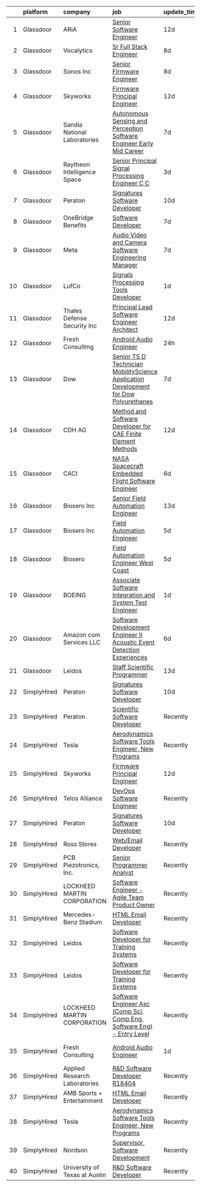 

|    | platform    | company                        | job                                                                                                                                                                                                                                                                                                                                                                                                                                                                                                                                                                                                                                                                                                                                                                                                                                                                                                                                                                                                                                                                                                                                                                                                                                                                                                                                                                                                                                                                                                                                             | update_time   | location                 |
|---:|:------------|:-------------------------------|:------------------------------------------------------------------------------------------------------------------------------------------------------------------------------------------------------------------------------------------------------------------------------------------------------------------------------------------------------------------------------------------------------------------------------------------------------------------------------------------------------------------------------------------------------------------------------------------------------------------------------------------------------------------------------------------------------------------------------------------------------------------------------------------------------------------------------------------------------------------------------------------------------------------------------------------------------------------------------------------------------------------------------------------------------------------------------------------------------------------------------------------------------------------------------------------------------------------------------------------------------------------------------------------------------------------------------------------------------------------------------------------------------------------------------------------------------------------------------------------------------------------------------------------------|:--------------|:-------------------------|
|  1 | Glassdoor   | ARiA                           | [Senior Software Engineer](https://www.glassdoor.com/partner/jobListing.htm?pos=102&ao=1110586&s=58&guid=00000182868ea048af5a7ebf2ed77065&src=GD_JOB_AD&t=SR&vt=w&ea=1&cs=1_0df1a18f&cb=1660114870675&jobListingId=1008035240533&cpc=987D8AFE463DF687&jrtk=3-0-1ga38t84bjm5e801-1ga38t857kf16800-b78ec25a90c1d2e7--6NYlbfkN0ACu_hgM4mYOpGjE6TXudS1eLEYdlotK5aSiNrSIRlNjrOhnyvEHI4weSDMNkvE9D-yU3HP4Z_0EnBQVlRSbZLubfsf3ZK9PqQ_eKRsPjQ-77vUPmwTjIOQRjHlS8X_NvFd8gqXIagl9hj-fpa52cc9sA5AD5--wB4o3yvvGZQhz-9QIDo6J-K8R2KBzMvidDCMEziSMS_reD_icowuDp4sYOGjVpogu80UmEaYlvws8_bWLCcw-y4VOFBAcLisSG6XRDzWtg5yutXPA9IiIrCmg2uAC4sl3kYC58k9aWy6YcYixe8NMQL0pX8E1XXedO830Yba_Z5ItjWMmDg2tcVxJlXdBiqAUjjcPbeXgiCMRikhhom5IMkHjQcLPw3YoCWIM_agTcY7OOWfy8eLXJ60xM4VHrzDPE9NXBfFcvkOZXH4h_mRyJgC9POX2DX62BGx3AeVtH5azAcwZmTvxDMuYRdDZBF556_w60gV341ZLw0OAMMJqTYIJ7Vwl3mXKpgLj_CVCIk8_g%3D%3D)                                                                                                                                                                                                                                                                                                                                                                                                                                                                                                                                                                                                                                                                 | 12d           | Madison, VA              |
|  2 | Glassdoor   | Vocalytics                     | [Sr  Full Stack Engineer](https://www.glassdoor.com/partner/jobListing.htm?pos=112&ao=1136043&s=58&guid=00000182868ea048af5a7ebf2ed77065&src=GD_JOB_AD&t=SR&vt=w&ea=1&cs=1_d7dd7e79&cb=1660114870676&jobListingId=1008045659637&jrtk=3-0-1ga38t84bjm5e801-1ga38t857kf16800-8945c6b11cdb6226-)                                                                                                                                                                                                                                                                                                                                                                                                                                                                                                                                                                                                                                                                                                                                                                                                                                                                                                                                                                                                                                                                                                                                                                                                                                                   | 8d            | Remote                   |
|  3 | Glassdoor   | Sonos  Inc                     | [Senior Firmware Engineer](https://www.glassdoor.com/partner/jobListing.htm?pos=116&ao=1136043&s=58&guid=00000182868ea048af5a7ebf2ed77065&src=GD_JOB_AD&t=SR&vt=w&cs=1_68a78c1d&cb=1660114870677&jobListingId=1008045067501&jrtk=3-0-1ga38t84bjm5e801-1ga38t857kf16800-6430edc7977b7480-)                                                                                                                                                                                                                                                                                                                                                                                                                                                                                                                                                                                                                                                                                                                                                                                                                                                                                                                                                                                                                                                                                                                                                                                                                                                       | 8d            | Louisville, KY           |
|  4 | Glassdoor   | Skyworks                       | [Firmware Principal Engineer](https://www.glassdoor.com/partner/jobListing.htm?pos=101&ao=1110586&s=58&guid=00000182868ea048af5a7ebf2ed77065&src=GD_JOB_AD&t=SR&vt=w&cs=1_e38414d2&cb=1660114870675&jobListingId=1008036261688&cpc=65C55A9A0AD790D4&jrtk=3-0-1ga38t84bjm5e801-1ga38t857kf16800-e7fab630f13f3fc8--6NYlbfkN0DHQ2YF_lzanMOpjgFd_u1JSCUjxU03gesn9XxhbS0077QO4yJjDmI95AhBT2FcdaxIbs9_5ufFmM-YOeCI_eI14COSbnENS7Xm_bkReTALQz_wHDcZr0zT8RRUAiWev8-4FyqD9pVDF2C6Ocnsg8d2QDBddscxrqgyz9YqlQD5hzFC4a1K64JFC1ka9ftjnB5nmz7ctwrVcv1JAAMlxzH87LNNvtC8bXBSQkrYVfZBjH4zBH1rpZDdGXjl3J2tecVaPGWYpJtWDHuO1DfnQ9JTI5FqUtyp_NGA0EXMrh67I794M8BCd1-ybNZCiSF8mZIKp2XzVy7p0S3xq3TZWVFduyvwa5waadShzlPPwU-FVJhLlkBdzIoVyIHqzek6Ig1syustjh57EGFHcAHOmeg9GPEuO4tYKTGVNuispzfrf0Oo5W4KOQ-a98t_s7dDFsis73LlW0VWkbgEONWWS_0xIPzWEUQnhFVdLSNRFFbzl5awDYGAH9dRN1slgNZsk8cp5naLfRjBSt6H0YXy4Wa1Syx17qaZwh_43hBiu6A98NBJBB1eoxXZmROXbOIRx2p76tHq0Q2vbH4akry37vDx9x9WYBGePb5iGL-RY3OchSmBc0Esnf0oO-Ejtt3cA0TOLvUY4T74dNWO5tbmlp9Z_Jg8QdzJmrQ%3D)                                                                                                                                                                                                                                                                                                                                                                                                                                                                                                                 | 12d           | Beaverton, OR            |
|  5 | Glassdoor   | Sandia National Laboratories   | [Autonomous Sensing and Perception Software Engineer  Early Mid Career ](https://www.glassdoor.com/partner/jobListing.htm?pos=115&ao=1136043&s=58&guid=00000182868ea048af5a7ebf2ed77065&src=GD_JOB_AD&t=SR&vt=w&cs=1_16311fb7&cb=1660114870676&jobListingId=1008047913311&jrtk=3-0-1ga38t84bjm5e801-1ga38t857kf16800-71bb59f86f70195a-)                                                                                                                                                                                                                                                                                                                                                                                                                                                                                                                                                                                                                                                                                                                                                                                                                                                                                                                                                                                                                                                                                                                                                                                                         | 7d            | Albuquerque, NM          |
|  6 | Glassdoor   | Raytheon Intelligence   Space  | [Senior Principal Signal Processing Engineer C C  ](https://www.glassdoor.com/partner/jobListing.htm?pos=121&ao=1136043&s=58&guid=00000182868ea048af5a7ebf2ed77065&src=GD_JOB_AD&t=SR&vt=w&cs=1_d1ce5a7a&cb=1660114870680&jobListingId=1008057518805&jrtk=3-0-1ga38t84bjm5e801-1ga38t857kf16800-b21fffa544b7cecb-)                                                                                                                                                                                                                                                                                                                                                                                                                                                                                                                                                                                                                                                                                                                                                                                                                                                                                                                                                                                                                                                                                                                                                                                                                              | 3d            | Middletown, RI           |
|  7 | Glassdoor   | Peraton                        | [Signatures Software Developer](https://www.glassdoor.com/partner/jobListing.htm?pos=104&ao=1110586&s=58&guid=00000182868ea048af5a7ebf2ed77065&src=GD_JOB_AD&t=SR&vt=w&cs=1_612fe6f2&cb=1660114870675&jobListingId=1008039349868&cpc=5EFBB0462F9C6B7A&jrtk=3-0-1ga38t84bjm5e801-1ga38t857kf16800-12b7d26dee4f4361--6NYlbfkN0Cx7R8OmodZU4Ze4hnUhR0Myw3_voyDLMHXumN7ynSuTrXceT3foN28OOGtcbbQ_775nrUtcEj3Ul0vLtzdamFe0Adhdve6qrEAT8Ivol-tXcF8bxWk0r1gBssjXWmRkIGjy8acjiZtQjOiAyyUnn_Cr58-YUJ4aKkcYNo0yl5RUpsWLzkfl9etHKxHcD-lyOTKN02pVqPWGuC_CEsRYpTnQcqC8xNAaX0XaZZeofla4hboMiVrF_yiw0w-ju8NcA1Lsxi4pS-xDD2heKPhuHnQJ6DtgQDB1NsZ7OQTOHjB_ut1rYZRg3OmHs6-fYXeB-94zaSGbK8B7_DKodhg2uahOdLHR2X8k_9fJn9GFhNK5PeJyCCQlMVVGy90_FTFX0-f0Kmk6jT7ciXPFxEKV8sYC1nmpQnEl1wUoiqBrAp28xvf3VndE3WaSY_MzWHuwWO5T_lXliajfJNrIyKuBkreYfmpqZLWQVlaadMTUlTxq5ZNHgVyRxd4s4PoWWokDDXWRNEV0ye4FGwZiiHhZCRrf-EGybDo2ki-HE_ln__W_rwXG5EBdr2zcd1M8Z_bd910O_f-Z29OKtEyq-TfXWW2N59W5DuA1N_moqFvZO_qroEAwNp-20FRKCtULGH1rjl4o-6ENQWeg6P8men2aCcKSqIyscGd43e0wHPhYnKmmMhVkr-GDA2kj1SgTBZwk7Arnhhz9kF8ancvs26P7UXwOPy9uC1Rv4DVCzOgH70Sey3NB7GyuyFMXFDe-cAVPRCbz76UfRE2hJG9ibELsVbJMFRbi1Y14XUTxKt3SwXvsr-F7dXtsqI4mFw0yvlz_6BBC19a9vQXr84Rhjq_iBt87rPoLtEaZp4dnb4QxkHYxJut67nkmzDQXYiGJZDaRCuRHYRwE_KY3DsZmXlkqUmpQ4HbLQJCnQVAl0bUck31q2GOCOofzPqq1aA-GQNhj5FTG79LuRxMmHAwUpCZRC0S_JvTLAu3sIEi32cWe3y-kANpN8jRXUptK98445GrbbqHb-yaPoa8095bgMYTQ61sI_PXKb8rVDkFhzKFQWiU99oUXijFVh38_5dtjPNPwG6a9axRmmLviJfZe6ErriAD_ZSdl-BSL3NUNXYvMhTD3uO_ByqekX-hSeZuys4RlSCgibSdQRI0Gg%3D%3D) | 10d           | Bethesda, MD             |
|  8 | Glassdoor   | OneBridge Benefits             | [Software Developer](https://www.glassdoor.com/partner/jobListing.htm?pos=107&ao=1136043&s=58&guid=00000182868ea048af5a7ebf2ed77065&src=GD_JOB_AD&t=SR&vt=w&ea=1&cs=1_0ed49546&cb=1660114870676&jobListingId=1008047095097&jrtk=3-0-1ga38t84bjm5e801-1ga38t857kf16800-36642876585a2c62-)                                                                                                                                                                                                                                                                                                                                                                                                                                                                                                                                                                                                                                                                                                                                                                                                                                                                                                                                                                                                                                                                                                                                                                                                                                                        | 7d            | Buffalo, NY              |
|  9 | Glassdoor   | Meta                           | [Audio  Video and Camera  Software Engineering Manager](https://www.glassdoor.com/partner/jobListing.htm?pos=105&ao=1110586&s=58&guid=00000182868ea048af5a7ebf2ed77065&src=GD_JOB_AD&t=SR&vt=w&cs=1_924304bd&cb=1660114870676&jobListingId=1008048424140&cpc=654405A9B1E0A9F5&jrtk=3-0-1ga38t84bjm5e801-1ga38t857kf16800-2f3e3f080289ccc8--6NYlbfkN0DYl4UJW4r1Vl7FEn6T9F-rD9lpC-0oMJVSiWjK_MGUd8e8cHXcpv6KPyjLHZEfqkUkuW4FeZdGHDOYIbKXpOVzpgHYmd0Mdxqbqr9bWX3wOX-YPwUGzzOCVebAPW5gJCa7KI4uayUPCSFg0Fa9x7a0yOW_XMVHtA9I4R6GFxvKRwny0T-wmqiD_LqxCY-RiiWyToTyJ-sfh9iW5xBtt1p9rr4pFqayaSazVpeJUvXj6Di3VKGoeWotiTxPV3NJEEczXiB9zJradC8BqCoe3chtm93JM1oF_SrLFG_Swr9YgbH5jYx4Nzp93jC5-6sOInt7Gew9aZVEJYjZ-a-K8d-b3MV9KoJnoCMGV8VlTtUgTIYgv4p4qYbdMmhON_LF3GNaWP8bf5omVWIQdnTTPjdx_z2ZI18Pq2F0OB3G-nNBHYTBYYdVbJNT6Cb1nJty7MTFd-i0LUoGllHuCnZa4843VJNfxSzEVebucU5rOcsq-SOpMyYEDGaAdRgJX-0d2c-eZagn6jHCe4JFPg-b0VdC_inyn0sjOftUgdTfbr3Gib6Tabe6apkedj-bdDAKhq5zw_1XowR7cjPdOFKrDoeny7s6Dj75O50hS4BVNgqvzaId9zRJ0UhQqZEVCZ_zPs1ysyqILvkGOOteKnm4Sg7zZiV-iT1khMzCctp53VnpHmfQAp8wen_imgjKY3ZuxSTEnT6RipArvayVXH17tC9iTYcv0tbZvIKv9G97XIUiW-dDq_FcvrmJeFMgeBjiE-enz5xXEJwGYYk-Ex23QtbQgq2o80bhvVzl-fvaAlIeIDcT9WpHtHnzombPjJa7QfVaYUjpj7H6Vo_OPbz3DYVXnEE-nMHAm1wunOXWTTVftT8_TIRwfaXAiwpky55kwGPy-EDKCUbvjuNm4nt3G05-5YLvETYdugpjyeT1-XUJYjxUDacJyUShZNS3d4LwGFvnU38eddQRQ-Zp17mxYh67dST1tOdPwoZbdjrFTQDc_cn6fDS9ZpbDsRZEjUWCN1lV65Jek8Y48Ku6D9-EIoZrn6BbbUhzLmCaRaqGIzq6TJ-iJ4zWHwbPTxiaqZiAyLc%3D)                                                       | 7d            | Burlingame, CA           |
| 10 | Glassdoor   | LufCo                          | [Signals Processing Tools Developer](https://www.glassdoor.com/partner/jobListing.htm?pos=110&ao=1136043&s=58&guid=00000182868ea048af5a7ebf2ed77065&src=GD_JOB_AD&t=SR&vt=w&ea=1&cs=1_f39b1803&cb=1660114870676&jobListingId=1008061234662&jrtk=3-0-1ga38t84bjm5e801-1ga38t857kf16800-fc1842937912b51f-)                                                                                                                                                                                                                                                                                                                                                                                                                                                                                                                                                                                                                                                                                                                                                                                                                                                                                                                                                                                                                                                                                                                                                                                                                                        | 1d            | Baltimore, MD            |
| 11 | Glassdoor   | Thales Defense   Security  Inc | [Principal Lead Software Engineer Architect](https://www.glassdoor.com/partner/jobListing.htm?pos=120&ao=1136043&s=58&guid=00000182868ea048af5a7ebf2ed77065&src=GD_JOB_AD&t=SR&vt=w&cs=1_0c845e21&cb=1660114870680&jobListingId=1008036349123&jrtk=3-0-1ga38t84bjm5e801-1ga38t857kf16800-90522da7da233ced-)                                                                                                                                                                                                                                                                                                                                                                                                                                                                                                                                                                                                                                                                                                                                                                                                                                                                                                                                                                                                                                                                                                                                                                                                                                     | 12d           | New York, NY             |
| 12 | Glassdoor   | Fresh Consulting               | [Android Audio Engineer](https://www.glassdoor.com/partner/jobListing.htm?pos=106&ao=1136043&s=58&guid=00000182868ea048af5a7ebf2ed77065&src=GD_JOB_AD&t=SR&vt=w&cs=1_fbe93410&cb=1660114870676&jobListingId=1008062575835&jrtk=3-0-1ga38t84bjm5e801-1ga38t857kf16800-af52dc3770e6fc68-)                                                                                                                                                                                                                                                                                                                                                                                                                                                                                                                                                                                                                                                                                                                                                                                                                                                                                                                                                                                                                                                                                                                                                                                                                                                         | 24h           | Newark, NJ               |
| 13 | Glassdoor   | Dow                            | [Senior TS D Technician   MobilityScience Application Development for Dow Polyurethanes](https://www.glassdoor.com/partner/jobListing.htm?pos=118&ao=1136043&s=58&guid=00000182868ea048af5a7ebf2ed77065&src=GD_JOB_AD&t=SR&vt=w&cs=1_4904788e&cb=1660114870680&jobListingId=1008047754485&jrtk=3-0-1ga38t84bjm5e801-1ga38t857kf16800-a967188aabc88d94-)                                                                                                                                                                                                                                                                                                                                                                                                                                                                                                                                                                                                                                                                                                                                                                                                                                                                                                                                                                                                                                                                                                                                                                                         | 7d            | Midland, MI              |
| 14 | Glassdoor   | CDH AG                         | [Method and Software Developer for CAE   Finite Element Methods](https://www.glassdoor.com/partner/jobListing.htm?pos=117&ao=1136043&s=58&guid=00000182868ea048af5a7ebf2ed77065&src=GD_JOB_AD&t=SR&vt=w&ea=1&cs=1_885a4ea8&cb=1660114870677&jobListingId=1008035036576&jrtk=3-0-1ga38t84bjm5e801-1ga38t857kf16800-86e6aa1c5ebc5de6-)                                                                                                                                                                                                                                                                                                                                                                                                                                                                                                                                                                                                                                                                                                                                                                                                                                                                                                                                                                                                                                                                                                                                                                                                            | 12d           | Remote                   |
| 15 | Glassdoor   | CACI                           | [NASA Spacecraft Embedded Flight Software Engineer](https://www.glassdoor.com/partner/jobListing.htm?pos=113&ao=1136043&s=58&guid=00000182868ea048af5a7ebf2ed77065&src=GD_JOB_AD&t=SR&vt=w&cs=1_92b5ebbb&cb=1660114870676&jobListingId=1008050841986&jrtk=3-0-1ga38t84bjm5e801-1ga38t857kf16800-42530d04595e727b-)                                                                                                                                                                                                                                                                                                                                                                                                                                                                                                                                                                                                                                                                                                                                                                                                                                                                                                                                                                                                                                                                                                                                                                                                                              | 6d            | Houston, TX              |
| 16 | Glassdoor   | Biosero Inc                    | [Senior Field Automation Engineer](https://www.glassdoor.com/partner/jobListing.htm?pos=119&ao=1136043&s=58&guid=00000182868ea048af5a7ebf2ed77065&src=GD_JOB_AD&t=SR&vt=w&ea=1&cs=1_760f0f9d&cb=1660114870680&jobListingId=1008032578127&jrtk=3-0-1ga38t84bjm5e801-1ga38t857kf16800-cb26e78c19ec4660-)                                                                                                                                                                                                                                                                                                                                                                                                                                                                                                                                                                                                                                                                                                                                                                                                                                                                                                                                                                                                                                                                                                                                                                                                                                          | 13d           | Boston, MA               |
| 17 | Glassdoor   | Biosero Inc                    | [Field Automation Engineer](https://www.glassdoor.com/partner/jobListing.htm?pos=111&ao=1136043&s=58&guid=00000182868ea048af5a7ebf2ed77065&src=GD_JOB_AD&t=SR&vt=w&ea=1&cs=1_3fa9e617&cb=1660114870676&jobListingId=1008052448721&jrtk=3-0-1ga38t84bjm5e801-1ga38t857kf16800-93df233dc0c92f40-)                                                                                                                                                                                                                                                                                                                                                                                                                                                                                                                                                                                                                                                                                                                                                                                                                                                                                                                                                                                                                                                                                                                                                                                                                                                 | 5d            | San Diego, CA            |
| 18 | Glassdoor   | Biosero                        | [Field Automation Engineer   West Coast](https://www.glassdoor.com/partner/jobListing.htm?pos=114&ao=1136043&s=58&guid=00000182868ea048af5a7ebf2ed77065&src=GD_JOB_AD&t=SR&vt=w&ea=1&cs=1_3833e266&cb=1660114870676&jobListingId=1008052743684&jrtk=3-0-1ga38t84bjm5e801-1ga38t857kf16800-cfa96dc9c7e367af-)                                                                                                                                                                                                                                                                                                                                                                                                                                                                                                                                                                                                                                                                                                                                                                                                                                                                                                                                                                                                                                                                                                                                                                                                                                    | 5d            | San Diego, CA            |
| 19 | Glassdoor   | BOEING                         | [Associate Software Integration and System Test Engineer](https://www.glassdoor.com/partner/jobListing.htm?pos=103&ao=1110586&s=58&guid=00000182868ea048af5a7ebf2ed77065&src=GD_JOB_AD&t=SR&vt=w&cs=1_0d4cd390&cb=1660114870675&jobListingId=1008060462319&cpc=F44B5BD681589083&jrtk=3-0-1ga38t84bjm5e801-1ga38t857kf16800-b3af8b129e85dce2--6NYlbfkN0BddK4H-tsabPiX3BvkwhvbvP4OkLNzlRX6egXJy9Hb11ERhvpR4KXHiogI9i6BJrnf-jUa9dnPFNKmAg84IN4QzSZl8nASoRcGW7e1CmDUOD8aC-IrVlSEpKbLgZmb8Aas-HfGHAz-gdcGPU5FNpB1jFfNhmseXO8s3b49jNmgbkKNelDo_dbngNzeLqkuaEP-R5juXmRiw0f3N75Rjd9WC5BsyPzA3YOCHGMj1UL4hUxa6oc-6gKoGuzPaWD0_xWerG7O_OqKUNxX6AOia_qI5mEQhokZs2Q04gu3xu-015nn36obgpCcD4NUCxDteTkIhAkrJ0RitJmXqID8-MzQUKWFAuD83XYzSUeRjxUxS5WpqwAsXuoahGXwgHYHjcbo0EtQGzyNC9EkaGrbY0a5mlEUvIvXVHtESgi--hyqAHKJngKmLi73v00SW2W2ugs%3D)                                                                                                                                                                                                                                                                                                                                                                                                                                                                                                                                                                                                                                                                                                                     | 1d            | Kent, WA                 |
| 20 | Glassdoor   | Amazon com Services LLC        | [Software Development Engineer II  Acoustic Event Detection Experiences](https://www.glassdoor.com/partner/jobListing.htm?pos=108&ao=1136043&s=58&guid=00000182868ea048af5a7ebf2ed77065&src=GD_JOB_AD&t=SR&vt=w&cs=1_4daf6358&cb=1660114870676&jobListingId=1008049350677&jrtk=3-0-1ga38t84bjm5e801-1ga38t857kf16800-deab3c902481359f-)                                                                                                                                                                                                                                                                                                                                                                                                                                                                                                                                                                                                                                                                                                                                                                                                                                                                                                                                                                                                                                                                                                                                                                                                         | 6d            | Irvine, CA               |
| 21 | Glassdoor   | Leidos                         | [Staff Scientific Programmer](https://www.glassdoor.com/partner/jobListing.htm?pos=109&ao=1136043&s=58&guid=00000182868ea048af5a7ebf2ed77065&src=GD_JOB_AD&t=SR&vt=w&cs=1_06546d93&cb=1660114870676&jobListingId=1008032448016&jrtk=3-0-1ga38t84bjm5e801-1ga38t857kf16800-b98a1136e279652a-)                                                                                                                                                                                                                                                                                                                                                                                                                                                                                                                                                                                                                                                                                                                                                                                                                                                                                                                                                                                                                                                                                                                                                                                                                                                    | 13d           | Bethesda, MD             |
| 22 | SimplyHired | Peraton                        | [Signatures Software Developer](https://www.simplyhired.com/job/VhxXHzc1HuSwgvJxF9sKZQ2uXq6BwCFPmRIcEGeH9slcr0dBpgm7Wg?q=acoustic+developer)                                                                                                                                                                                                                                                                                                                                                                                                                                                                                                                                                                                                                                                                                                                                                                                                                                                                                                                                                                                                                                                                                                                                                                                                                                                                                                                                                                                                    | 10d           | Bethesda, MD             |
| 23 | SimplyHired | Peraton                        | [Scientific Software Developer](https://www.simplyhired.com/job/7QYgSHmP-LaULOI13l0r_sxWb_0wHWMGwpZBJR4iEeFKmhhjsbVj-g?q=acoustic+developer)                                                                                                                                                                                                                                                                                                                                                                                                                                                                                                                                                                                                                                                                                                                                                                                                                                                                                                                                                                                                                                                                                                                                                                                                                                                                                                                                                                                                    | Recently      | Bethesda, MD             |
| 24 | SimplyHired | Tesla                          | [Aerodynamics Software Tools Engineer, New Programs](https://www.simplyhired.com/job/zO8gcthxFQqgNmwD9bdYUrhRy13Ovr3XTHhU0ibGJoZo7L7tcfLxOw?q=acoustic+developer)                                                                                                                                                                                                                                                                                                                                                                                                                                                                                                                                                                                                                                                                                                                                                                                                                                                                                                                                                                                                                                                                                                                                                                                                                                                                                                                                                                               | Recently      | Hawthorne, CA            |
| 25 | SimplyHired | Skyworks                       | [Firmware Principal Engineer](https://www.simplyhired.com/job/yuEUvYe0pl4Po-wAwnXRdK_l9ULtLEgCAnIciQtolHAur5kp79b7-w?q=acoustic+developer)                                                                                                                                                                                                                                                                                                                                                                                                                                                                                                                                                                                                                                                                                                                                                                                                                                                                                                                                                                                                                                                                                                                                                                                                                                                                                                                                                                                                      | 12d           | Beaverton, OR            |
| 26 | SimplyHired | Telos Alliance                 | [DevOps Software Engineer](https://www.simplyhired.com/job/60pzz4L5D8jyQznk7xCHuh-sXpm8UKepKgOSUU5hK41ghLTOS_rCAA?q=acoustic+developer)                                                                                                                                                                                                                                                                                                                                                                                                                                                                                                                                                                                                                                                                                                                                                                                                                                                                                                                                                                                                                                                                                                                                                                                                                                                                                                                                                                                                         | Recently      | United States            |
| 27 | SimplyHired | Peraton                        | [Signatures Software Developer](https://www.simplyhired.com/job/L-LMmTK2C4Y-VSnfqUXmHq2H9cBJjF50U1BTL0SHR_PjYA5WaMCFWA?q=acoustic+developer)                                                                                                                                                                                                                                                                                                                                                                                                                                                                                                                                                                                                                                                                                                                                                                                                                                                                                                                                                                                                                                                                                                                                                                                                                                                                                                                                                                                                    | 10d           | Bethesda, MD             |
| 28 | SimplyHired | Ross Stores                    | [Web/Email Developer](https://www.simplyhired.com/job/iapHcCXyBAwSCQxFgqTzcH6pCeCWlT5U6RhkIjo60dultz2bPETatw?q=acoustic+developer)                                                                                                                                                                                                                                                                                                                                                                                                                                                                                                                                                                                                                                                                                                                                                                                                                                                                                                                                                                                                                                                                                                                                                                                                                                                                                                                                                                                                              | Recently      | Dublin, CA               |
| 29 | SimplyHired | PCB Piezotronics, Inc.         | [Senior Programmer Analyst](https://www.simplyhired.com/job/eQBYwWiHkxugufpP5RasTROUJ8GSCTQyB7il0JPt8M58snoQJ9LUjQ?q=acoustic+developer)                                                                                                                                                                                                                                                                                                                                                                                                                                                                                                                                                                                                                                                                                                                                                                                                                                                                                                                                                                                                                                                                                                                                                                                                                                                                                                                                                                                                        | Recently      | Depew, NY                |
| 30 | SimplyHired | LOCKHEED MARTIN CORPORATION    | [Software Engineer - Agile Team Product Owner](https://www.simplyhired.com/job/1m8ZMgHl6A6KUNLFOgf2FTkSodNvAVUVzm1l2xenJNXaecLknI_S1A?q=acoustic+developer)                                                                                                                                                                                                                                                                                                                                                                                                                                                                                                                                                                                                                                                                                                                                                                                                                                                                                                                                                                                                                                                                                                                                                                                                                                                                                                                                                                                     | Recently      | Manassas, VA             |
| 31 | SimplyHired | Mercedes-Benz Stadium          | [HTML Email Developer](https://www.simplyhired.com/job/fY2w_fRRswCzqrXijLXSH2JBF89JdcDfj5Fo0QCk3zhuXbCXVpOY3w?q=acoustic+developer)                                                                                                                                                                                                                                                                                                                                                                                                                                                                                                                                                                                                                                                                                                                                                                                                                                                                                                                                                                                                                                                                                                                                                                                                                                                                                                                                                                                                             | Recently      | Atlanta, GA              |
| 32 | SimplyHired | Leidos                         | [Software Developer for Training Systems](https://www.simplyhired.com/job/PBBZ8nQJiTspaGEiYqGconesbURsBiAdPG80J8U3gt_K2_rFlhd6cg?q=acoustic+developer)                                                                                                                                                                                                                                                                                                                                                                                                                                                                                                                                                                                                                                                                                                                                                                                                                                                                                                                                                                                                                                                                                                                                                                                                                                                                                                                                                                                          | Recently      | Manassas, VA +1 location |
| 33 | SimplyHired | Leidos                         | [Software Developer for Training Systems](https://www.simplyhired.com/job/PBBZ8nQJiTspaGEiYqGconesbURsBiAdPG80J8U3gt_K2_rFlhd6cg?q=acoustic+developer)                                                                                                                                                                                                                                                                                                                                                                                                                                                                                                                                                                                                                                                                                                                                                                                                                                                                                                                                                                                                                                                                                                                                                                                                                                                                                                                                                                                          | Recently      | Manassas, VA             |
| 34 | SimplyHired | LOCKHEED MARTIN CORPORATION    | [Software Engineer Asc (Comp Sci, Comp Eng, Software Eng) - Entry Level](https://www.simplyhired.com/job/A_0gkSY_7K4FeulVtb_5yp-W9Ut6LQwG2MF2L9yBpFVZUU1GKHEluw?q=acoustic+developer)                                                                                                                                                                                                                                                                                                                                                                                                                                                                                                                                                                                                                                                                                                                                                                                                                                                                                                                                                                                                                                                                                                                                                                                                                                                                                                                                                           | Recently      | Manassas, VA             |
| 35 | SimplyHired | Fresh Consulting               | [Android Audio Engineer](https://www.simplyhired.com/job/bm3EMyVqnG4-tZC2T6xQmq54mLDfq73Na40vuyqMh2mDIwypxvdX_Q?q=acoustic+developer)                                                                                                                                                                                                                                                                                                                                                                                                                                                                                                                                                                                                                                                                                                                                                                                                                                                                                                                                                                                                                                                                                                                                                                                                                                                                                                                                                                                                           | 1d            | Newark, CA +1 location   |
| 36 | SimplyHired | Applied Research Laboratories  | [R&D Software Developer R18404](https://www.simplyhired.com/job/iYsUoC4YVp2iNY6b_JtpfN9L4H2iAgnSxyEYjA8MjR38__eDQ3Tw0g?q=acoustic+developer)                                                                                                                                                                                                                                                                                                                                                                                                                                                                                                                                                                                                                                                                                                                                                                                                                                                                                                                                                                                                                                                                                                                                                                                                                                                                                                                                                                                                    | Recently      | Austin, TX               |
| 37 | SimplyHired | AMB Sports + Entertainment     | [HTML Email Developer](https://www.simplyhired.com/job/8aucyu25m1bkD30zy41bgoyS9AlU-Tfui9uZYPavFSXfKM1gpraC8g?q=acoustic+developer)                                                                                                                                                                                                                                                                                                                                                                                                                                                                                                                                                                                                                                                                                                                                                                                                                                                                                                                                                                                                                                                                                                                                                                                                                                                                                                                                                                                                             | Recently      | Atlanta, GA              |
| 38 | SimplyHired | Tesla                          | [Aerodynamics Software Tools Engineer, New Programs](https://www.simplyhired.com/job/zO8gcthxFQqgNmwD9bdYUrhRy13Ovr3XTHhU0ibGJoZo7L7tcfLxOw?q=acoustic+developer)                                                                                                                                                                                                                                                                                                                                                                                                                                                                                                                                                                                                                                                                                                                                                                                                                                                                                                                                                                                                                                                                                                                                                                                                                                                                                                                                                                               | Recently      | Hawthorne, CA            |
| 39 | SimplyHired | Nordson                        | [Supervisor, Software Development](https://www.simplyhired.com/job/iQzzo1syGvp_LK8EJJqfW1QgjC_kO-c6mh7ke3kUDToUb4_3_pNFMw?q=acoustic+developer)                                                                                                                                                                                                                                                                                                                                                                                                                                                                                                                                                                                                                                                                                                                                                                                                                                                                                                                                                                                                                                                                                                                                                                                                                                                                                                                                                                                                 | Recently      | Carlsbad, CA             |
| 40 | SimplyHired | University of Texas at Austin  | [R&D Software Developer](https://www.simplyhired.com/job/vqHuy_oZJgXYZ1HSMIdDPj22ukbWjaDArX3G_rEkMwPmFtnM5JtubQ?q=acoustic+developer)                                                                                                                                                                                                                                                                                                                                                                                                                                                                                                                                                                                                                                                                                                                                                                                                                                                                                                                                                                                                                                                                                                                                                                                                                                                                                                                                                                                                           | Recently      | Austin, TX               |